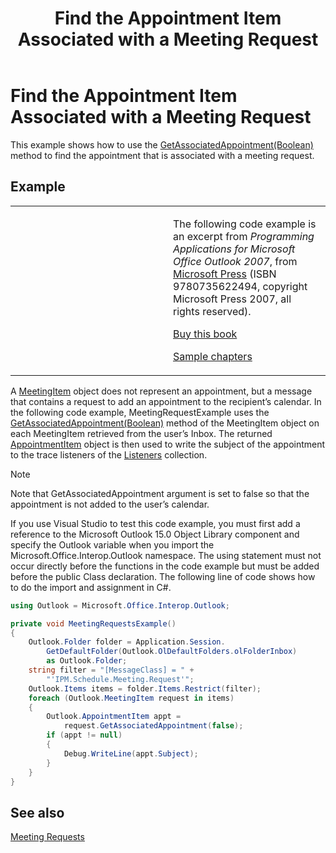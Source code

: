 ﻿---
title: 'Find the Appointment Item Associated with a Meeting Request'
TOCTitle: 'Find the Appointment Item Associated with a Meeting Request'
ms:assetid: ff356fcf-0980-4567-8570-4bbcb14381e7
ms:mtpsurl: https://msdn.microsoft.com/en-us/library/Ff184658(v=office.15)
ms:contentKeyID: 55119875
ms.date: 07/24/2014
mtps_version: v=office.15
dev_langs:
- csharp
---

# Find the Appointment Item Associated with a Meeting Request

This example shows how to use the [GetAssociatedAppointment(Boolean)](https://msdn.microsoft.com/en-us/library/bb652725\(v=office.15\)) method to find the appointment that is associated with a meeting request.

## Example

<table>
<colgroup>
<col style="width: 50%" />
<col style="width: 50%" />
</colgroup>
<tbody>
<tr class="odd">
<td><p></p></td>
<td><p>The following code example is an excerpt from <em>Programming Applications for Microsoft Office Outlook 2007</em>, from <a href="http://www.microsoft.com/learning/books/default.mspx">Microsoft Press</a> (ISBN 9780735622494, copyright Microsoft Press 2007, all rights reserved).</p>
<p><a href="http://www.amazon.com/gp/product/0735622493?ie=utf8%26tag=msmsdn-20%26linkcode=as2%26camp=1789%26creative=9325%26creativeasin=0735622493">Buy this book</a></p>
<p><a href="https://msdn.microsoft.com/en-us/library/cc513844(v=office.15)">Sample chapters</a></p></td>
</tr>
</tbody>
</table>


A [MeetingItem](https://msdn.microsoft.com/en-us/library/bb645703\(v=office.15\)) object does not represent an appointment, but a message that contains a request to add an appointment to the recipient’s calendar. In the following code example, MeetingRequestExample uses the [GetAssociatedAppointment(Boolean)](https://msdn.microsoft.com/en-us/library/bb652725\(v=office.15\)) method of the MeetingItem object on each MeetingItem retrieved from the user’s Inbox. The returned [AppointmentItem](https://msdn.microsoft.com/en-us/library/bb645611\(v=office.15\)) object is then used to write the subject of the appointment to the trace listeners of the [Listeners](http://msdn.microsoft.com/en-us/library/system.diagnostics.debug.listeners.aspx) collection.


> [!NOTE]
> <P>Note that GetAssociatedAppointment argument is set to false so that the appointment is not added to the user’s calendar.</P>



If you use Visual Studio to test this code example, you must first add a reference to the Microsoft Outlook 15.0 Object Library component and specify the Outlook variable when you import the Microsoft.Office.Interop.Outlook namespace. The using statement must not occur directly before the functions in the code example but must be added before the public Class declaration. The following line of code shows how to do the import and assignment in C\#.

```csharp
using Outlook = Microsoft.Office.Interop.Outlook;
```

```csharp
private void MeetingRequestsExample()
{
    Outlook.Folder folder = Application.Session.
        GetDefaultFolder(Outlook.OlDefaultFolders.olFolderInbox)
        as Outlook.Folder;
    string filter = "[MessageClass] = " +
        "'IPM.Schedule.Meeting.Request'";
    Outlook.Items items = folder.Items.Restrict(filter);
    foreach (Outlook.MeetingItem request in items)
    {
        Outlook.AppointmentItem appt =
            request.GetAssociatedAppointment(false);
        if (appt != null)
        {
            Debug.WriteLine(appt.Subject);
        }
    }
}
```

## See also



[Meeting Requests](meeting-requests.md)

